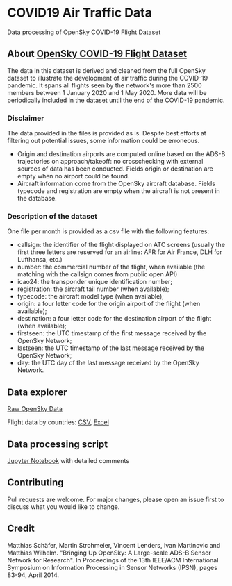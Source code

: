 # COVID19 Air Traffic Data
Data processing of OpenSky COVID-19 Flight Dataset

## About [OpenSky COVID-19 Flight Dataset](https://opensky-network.org/community/blog/item/6-opensky-covid-19-flight-dataset)

The data in this dataset is derived and cleaned from the full OpenSky dataset to illustrate the development of air traffic during the COVID-19 pandemic. It spans all flights seen by the network's more than 2500 members between 1 January 2020 and 1 May 2020. More data will be periodically included in the dataset until the end of the COVID-19 pandemic.

### Disclaimer

The data provided in the files is provided as is. Despite best efforts at filtering out potential issues, some information could be erroneous.

- Origin and destination airports are computed online based on the ADS-B trajectories on approach/takeoff: no crosschecking with external sources of data has been conducted.
Fields origin or destination are empty when no airport could be found.
- Aircraft information come from the OpenSky aircraft database. Fields typecode and registration are empty when the aircraft is not present in the database.

### Description of the dataset

One file per month is provided as a csv file with the following features:

- callsign: the identifier of the flight displayed on ATC screens (usually the first three letters are reserved for an airline: AFR for Air France, DLH for Lufthansa, etc.)
- number: the commercial number of the flight, when available (the matching with the callsign comes from public open API)
- icao24: the transponder unique identification number;
- registration: the aircraft tail number (when available);
- typecode: the aircraft model type (when available);
- origin: a four letter code for the origin airport of the flight (when available);
- destination: a four letter code for the destination airport of the flight (when available);
- firstseen: the UTC timestamp of the first message received by the OpenSky Network;
- lastseen: the UTC timestamp of the last message received by the OpenSky Network;
- day: the UTC day of the last message received by the OpenSky Network.

## Data explorer

[Raw OpenSky Data](/opensky_data)

Flight data by countries: [CSV](/flight_data/flights.csv), [Excel](/flight_data/flights.xlsx)

## Data processing script

[Jupyter Notebook](Air%20Traffic.ipynb) with detailed comments

## Contributing

Pull requests are welcome. For major changes, please open an issue first to discuss what you would like to change.

## Credit

Matthias Schäfer, Martin Strohmeier, Vincent Lenders, Ivan Martinovic and Matthias Wilhelm.
"Bringing Up OpenSky: A Large-scale ADS-B Sensor Network for Research".
In Proceedings of the 13th IEEE/ACM International Symposium on Information Processing in Sensor Networks (IPSN), pages 83-94, April 2014.
